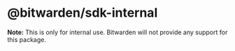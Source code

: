 # @bitwarden/sdk-internal

**Note:** This is only for internal use. Bitwarden will not provide any support for this package.
